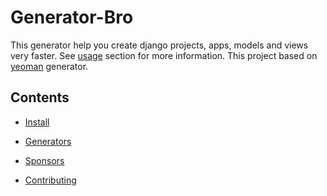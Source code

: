 # Generator-Bro

This generator help you create django projects, apps, models and views very faster. See [usage](#usage) section for more information. This project based on [yeoman](http://yeoman.io/) generator. 

## Contents

* [Install](/install/)

* [Generators](/generators/)

* [Sponsors](/sponsors/)

* [Contributing](/contributing/)


